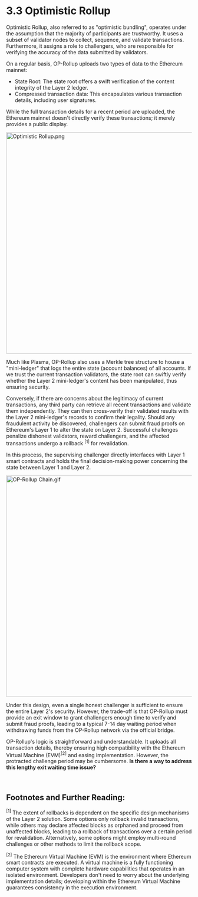 # 3.3 Optimistic Rollup

Optimistic Rollup, also referred to as "optimistic bundling", operates under the assumption that the majority of participants are trustworthy. It uses a subset of validator nodes to collect, sequence, and validate transactions. Furthermore, it assigns a role to challengers, who are responsible for verifying the accuracy of the data submitted by validators.

On a regular basis, OP-Rollup uploads two types of data to the Ethereum mainnet:

- State Root: The state root offers a swift verification of the content integrity of the Layer 2 ledger.
- Compressed transaction data: This encapsulates various transaction details, including user signatures.

While the full transaction details for a recent period are uploaded, the Ethereum mainnet doesn't directly verify these transactions; it merely provides a public display.

<img src="/assets/3.3.1.png" width="600px" alt="Optimistic Rollup.png" />

Much like Plasma, OP-Rollup also uses a Merkle tree structure to house a "mini-ledger" that logs the entire state (account balances) of all accounts. If we trust the current transaction validators, the state root can swiftly verify whether the Layer 2 mini-ledger's content has been manipulated, thus ensuring security.

Conversely, if there are concerns about the legitimacy of current transactions, any third party can retrieve all recent transactions and validate them independently. They can then cross-verify their validated results with the Layer 2 mini-ledger's records to confirm their legality. Should any fraudulent activity be discovered, challengers can submit fraud proofs on Ethereum's Layer 1 to alter the state on Layer 2. Successful challenges penalize dishonest validators, reward challengers, and the affected transactions undergo a rollback <sup>[1]</sup> for revalidation.

In this process, the supervising challenger directly interfaces with Layer 1 smart contracts and holds the final decision-making power concerning the state between Layer 1 and Layer 2.

<img src="/assets/3.3.2.gif" width="600px" alt="OP-Rollup Chain.gif" />

Under this design, even a single honest challenger is sufficient to ensure the entire Layer 2's security. However, the trade-off is that OP-Rollup must provide an exit window to grant challengers enough time to verify and submit fraud proofs, leading to a typical 7-14 day waiting period when withdrawing funds from the OP-Rollup network via the official bridge.

OP-Rollup's logic is straightforward and understandable. It uploads all transaction details, thereby ensuring high compatibility with the Ethereum Virtual Machine (EVM)<sup>[2]</sup> and easing implementation. However, the protracted challenge period may be cumbersome. **Is there a way to address this lengthy exit waiting time issue?**

&nbsp; 
## Footnotes and Further Reading:

<sup>[1]</sup> The extent of rollbacks is dependent on the specific design mechanisms of the Layer 2 solution. Some options only rollback invalid transactions, while others may declare affected blocks as orphaned and proceed from unaffected blocks, leading to a rollback of transactions over a certain period for revalidation. Alternatively, some options might employ multi-round challenges or other methods to limit the rollback scope.

<sup>[2]</sup> The Ethereum Virtual Machine (EVM) is the environment where Ethereum smart contracts are executed. A virtual machine is a fully functioning computer system with complete hardware capabilities that operates in an isolated environment. Developers don't need to worry about the underlying implementation details; developing within the Ethereum Virtual Machine guarantees consistency in the execution environment.

<GithubAvatar owner='lxdao-official' repo='myfirstlayer2-frontend' path='mdx/zh/3.3-optimistic-rollup.md' />

